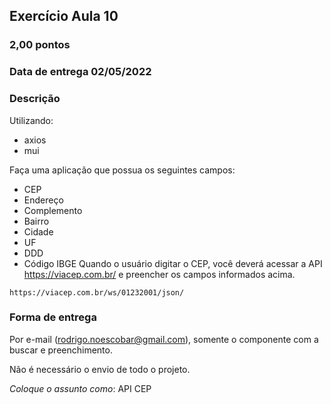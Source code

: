 ## Exercício Aula 10

### 2,00 pontos
### Data de entrega 02/05/2022

### Descrição
Utilizando:
- axios
- mui

Faça uma aplicação que possua os seguintes campos:
- CEP
- Endereço
- Complemento
- Bairro
- Cidade
- UF
- DDD
- Código IBGE
Quando o usuário digitar o CEP, você deverá acessar a API https://viacep.com.br/ e preencher os campos informados acima.

```
https://viacep.com.br/ws/01232001/json/
```

### Forma de entrega
Por e-mail (rodrigo.noescobar@gmail.com), somente o componente com a buscar e preenchimento.

Não é necessário o envio de todo o projeto.

*Coloque o assunto como*: API CEP
